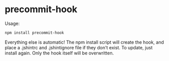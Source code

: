 precommit-hook
==============

Usage:

    npm install precommit-hook


Everything else is automatic! The npm install script will create the hook, and place a .jshintrc and .jshintignore file if they don't exist. To update, just install again. Only the hook itself will be overwritten.
